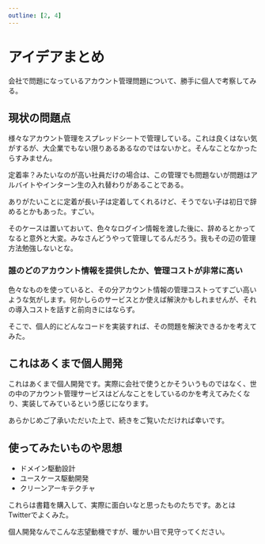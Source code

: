 ```yaml
---
outline: [2, 4]
---
```


# アイデアまとめ

会社で問題になっているアカウント管理問題について、勝手に個人で考察してみる。

## 現状の問題点

様々なアカウント管理をスプレッドシートで管理している。これは良くはない気がするが、大企業でもない限りあるあるなのではないかと。そんなことなかったらすみません。

定着率？みたいなのが高い社員だけの場合は、この管理でも問題ないが問題はアルバイトやインターン生の入れ替わりがあることである。

ありがたいことに定着が長い子は定着してくれるけど、そうでない子は初日で辞めるとかもあった。すごい。

そのケースは置いておいて、色々なログイン情報を渡した後に、辞めるとかってなると意外と大変。みなさんどうやって管理してるんだろう。我もその辺の管理方法勉強しないとな。

### 誰のどのアカウント情報を提供したか、管理コストが非常に高い

色々なものを使っていると、その分アカウント情報の管理コストってすごい高いような気がします。何かしらのサービスとか使えば解決かもしれませんが、それの導入コストを話すと前向きにはならず。

そこで、個人的にどんなコードを実装すれば、その問題を解決できるかを考えてみた。

## これはあくまで個人開発

これはあくまで個人開発です。実際に会社で使うとかそういうものではなく、世の中のアカウント管理サービスはどんなことをしているのかを考えてみたくなり、実装してみているという感じになります。

あらかじめご了承いただいた上で、続きをご覧いただければ幸いです。

## 使ってみたいものや思想

* ドメイン駆動設計
* ユースケース駆動開発
* クリーンアーキテクチャ

これらは書籍を購入して、実際に面白いなと思ったものたちです。あとはTwitterでよくみた。

個人開発なんでこんな志望動機ですが、暖かい目で見守ってください。